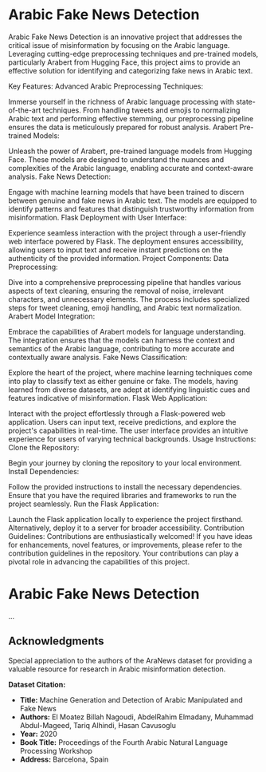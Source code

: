# Arabic Fake News Detection
Arabic Fake News Detection is an innovative project that addresses the critical issue of misinformation by focusing on the Arabic language. Leveraging cutting-edge preprocessing techniques and pre-trained models, particularly Arabert from Hugging Face, this project aims to provide an effective solution for identifying and categorizing fake news in Arabic text.

Key Features:
Advanced Arabic Preprocessing Techniques:

Immerse yourself in the richness of Arabic language processing with state-of-the-art techniques. From handling tweets and emojis to normalizing Arabic text and performing effective stemming, our preprocessing pipeline ensures the data is meticulously prepared for robust analysis.
Arabert Pre-trained Models:

Unleash the power of Arabert, pre-trained language models from Hugging Face. These models are designed to understand the nuances and complexities of the Arabic language, enabling accurate and context-aware analysis.
Fake News Detection:

Engage with machine learning models that have been trained to discern between genuine and fake news in Arabic text. The models are equipped to identify patterns and features that distinguish trustworthy information from misinformation.
Flask Deployment with User Interface:

Experience seamless interaction with the project through a user-friendly web interface powered by Flask. The deployment ensures accessibility, allowing users to input text and receive instant predictions on the authenticity of the provided information.
Project Components:
Data Preprocessing:

Dive into a comprehensive preprocessing pipeline that handles various aspects of text cleaning, ensuring the removal of noise, irrelevant characters, and unnecessary elements. The process includes specialized steps for tweet cleaning, emoji handling, and Arabic text normalization.
Arabert Model Integration:

Embrace the capabilities of Arabert models for language understanding. The integration ensures that the models can harness the context and semantics of the Arabic language, contributing to more accurate and contextually aware analysis.
Fake News Classification:

Explore the heart of the project, where machine learning techniques come into play to classify text as either genuine or fake. The models, having learned from diverse datasets, are adept at identifying linguistic cues and features indicative of misinformation.
Flask Web Application:

Interact with the project effortlessly through a Flask-powered web application. Users can input text, receive predictions, and explore the project's capabilities in real-time. The user interface provides an intuitive experience for users of varying technical backgrounds.
Usage Instructions:
Clone the Repository:

Begin your journey by cloning the repository to your local environment.
Install Dependencies:

Follow the provided instructions to install the necessary dependencies. Ensure that you have the required libraries and frameworks to run the project seamlessly.
Run the Flask Application:

Launch the Flask application locally to experience the project firsthand. Alternatively, deploy it to a server for broader accessibility.
Contribution Guidelines:
Contributions are enthusiastically welcomed! If you have ideas for enhancements, novel features, or improvements, please refer to the contribution guidelines in the repository. Your contributions can play a pivotal role in advancing the capabilities of this project.

# Arabic Fake News Detection

...

## Acknowledgments

Special appreciation to the authors of the AraNews dataset for providing a valuable resource for research in Arabic misinformation detection.

**Dataset Citation:**
- **Title:** Machine Generation and Detection of Arabic Manipulated and Fake News
- **Authors:** El Moatez Billah Nagoudi, AbdelRahim Elmadany, Muhammad Abdul-Mageed, Tariq Alhindi, Hasan Cavusoglu
- **Year:** 2020
- **Book Title:** Proceedings of the Fourth Arabic Natural Language Processing Workshop
- **Address:** Barcelona, Spain

